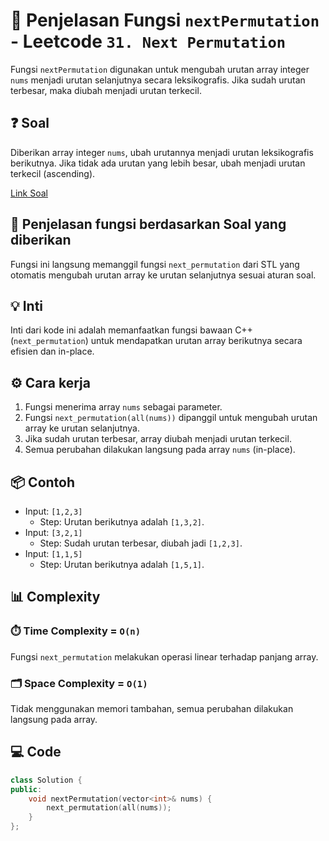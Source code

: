 <!-- filepath: l:\Coding\LeetCode\Daily Grind\31. Next Permutation - Solution.md -->
# 📝 Penjelasan Fungsi `nextPermutation` - Leetcode `31. Next Permutation`

Fungsi `nextPermutation` digunakan untuk mengubah urutan array integer `nums` menjadi urutan selanjutnya secara leksikografis. Jika sudah urutan terbesar, maka diubah menjadi urutan terkecil.

## ❓ Soal

Diberikan array integer `nums`, ubah urutannya menjadi urutan leksikografis berikutnya. Jika tidak ada urutan yang lebih besar, ubah menjadi urutan terkecil (ascending).

[Link Soal](https://leetcode.com/problems/next-permutation/description/)

## 🔗 Penjelasan fungsi berdasarkan Soal yang diberikan

Fungsi ini langsung memanggil fungsi `next_permutation` dari STL yang otomatis mengubah urutan array ke urutan selanjutnya sesuai aturan soal.

## 💡 Inti

Inti dari kode ini adalah memanfaatkan fungsi bawaan C++ (`next_permutation`) untuk mendapatkan urutan array berikutnya secara efisien dan in-place.

## ⚙️ Cara kerja

1. Fungsi menerima array `nums` sebagai parameter.
2. Fungsi `next_permutation(all(nums))` dipanggil untuk mengubah urutan array ke urutan selanjutnya.
3. Jika sudah urutan terbesar, array diubah menjadi urutan terkecil.
4. Semua perubahan dilakukan langsung pada array `nums` (in-place).

## 📦 Contoh

- Input: `[1,2,3]`
  - Step: Urutan berikutnya adalah `[1,3,2]`.
- Input: `[3,2,1]`
  - Step: Sudah urutan terbesar, diubah jadi `[1,2,3]`.
- Input: `[1,1,5]`
  - Step: Urutan berikutnya adalah `[1,5,1]`.

## 📊 Complexity

### ⏱️ Time Complexity = `O(n)`

Fungsi `next_permutation` melakukan operasi linear terhadap panjang array.

### 🗂️ Space Complexity = `O(1)`

Tidak menggunakan memori tambahan, semua perubahan dilakukan langsung pada array.

## 💻 Code

```cpp []
class Solution {
public:
    void nextPermutation(vector<int>& nums) {
        next_permutation(all(nums));
    }
};
```
